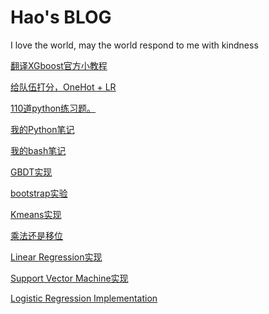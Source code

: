 # Hao's BLOG
I love the world, may the world respond to me with kindness

[翻译XGboost官方小教程](src/XGBoost教程(翻译).md)

[给队伍打分，OneHot + LR](https://github.com/lhprojects/TeamRank/blob/master/README.md)

[110道python练习题。](src/python110.ipynb)

[我的Python笔记](src/python_note.ipynb)

[我的bash笔记](src/bash_note.ipynb)

[GBDT实现](src/GBDT.ipynb)

[bootstrap实验](src/bootstrap.ipynb)

[Kmeans实现](src/kmeans.ipynb)

[乘法还是移位](src/shift-or-multiply.md)

[Linear Regression实现](src/LinearRegression.ipynb)

[Support Vector Machine实现](src/SVM.ipynb)

[Logistic Regression Implementation](src/LogisticRegression.ipynb)



